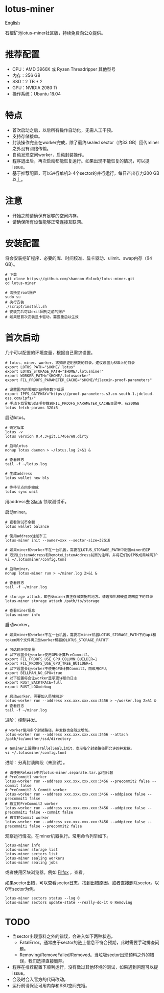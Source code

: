 # lotus-miner
[English](README_en.md)

石榴矿池lotus-miner社区版，持续免费向公众提供。

# 推荐配置
* CPU：AMD 3960X 或 Ryzen Threadripper 其他型号
* 内存：256 GB
* SSD：2 TB * 2
* GPU：NVIDIA 2080 Ti
* 操作系统：Ubuntu 18.04

# 特点
* 首次启动之后，以后所有操作自动化，无需人工干预。
* 支持存储接单。
* 封装操作完全在worker完成，除了最终sealed sector（约33 GB）回传miner之外没有网络传输。
* 自动发现空闲worker，启动封装操作。
* 程序退出后，再次启动都能恢复运行。如果出现不能恢复的情况，可以提issue。
* 基于推荐配置，可以进行单机3-4个sector的并行运行，每日产出存力200 GB以上。

# 注意
* 开始之前请确保有足够的空闲内存。
* 请确保所有设备能够正常连接互联网。

# 安装配置
将会安装挖矿程序、必要的库、时间校准、显卡驱动、ulimit、swap内存（64 GB）。
```
# 下载
git clone https://github.com/shannon-6block/lotus-miner.git
cd lotus-miner

# 切换至root账户
sudo su
# 执行安装
./script/install.sh
# 安装完后可以exit回到之前的账户
# 如果是首次安装显卡驱动，需要重启以生效
```

# 首次启动
几个可以配置的环境变量，根据自己需求设置。
```
# lotus、miner、worker、零知识证明参数的目录。建议设置为SSD上的目录
export LOTUS_PATH="$HOME/.lotus"
export LOTUS_STORAGE_PATH="$HOME/.lotusminer"
export WORKER_PATH="$HOME/.lotusworker"
export FIL_PROOFS_PARAMETER_CACHE="$HOME/filecoin-proof-parameters"

# 设置国内的零知识证明参数下载源
export IPFS_GATEWAY="https://proof-parameters.s3.cn-south-1.jdcloud-oss.com/ipfs/"
# 手动下载零知识证明参数到FIL_PROOFS_PARAMETER_CACHE目录中，有200GB
lotus fetch-params 32GiB
```

启动lotus。
```
# 确定版本
lotus -v
lotus version 0.4.3+git.1746e7e8.dirty

# 启动lotus
nohup lotus daemon > ~/lotus.log 2>&1 &

# 查看日志
tail -f ~/lotus.log

# 生成address
lotus wallet new bls

# 等待节点同步完成
lotus sync wait
```

用address去 [Slack](https://filecoinproject.slack.com/archives/C017CCH1MHB) 领取测试币。

启动miner。
```
# 查看测试币余额
lotus wallet balance

# 使用address注册矿工
lotus-miner init --owner=xxx --sector-size=32GiB

# 如果miner和worker不在一台机器，需要在LOTUS_STORAGE_PATH中配置miner的IP
# 取消ListenAddress和RemoteListenAddress前面的注释，并将它们的IP改成局域网IP
vi ~/.lotusminer/config.toml

# 启动miner。
nohup lotus-miner run > ~/miner.log 2>&1 &

# 查看日志
tail -f ~/miner.log

# storage attach，即告诉miner真正存储数据的地方。请选择机械硬盘或网盘下的目录
lotus-miner storage attach /path/to/storage

# 查看miner信息
lotus-miner info
```

启动worker。
```
# 如果miner和worker不在一台机器，需要将miner机器LOTUS_STORAGE_PATH下的api和token两个文件拷贝到worker机器的LOTUS_STORAGE_PATH下

# 可选的环境变量
# 以下设置会让worker使用GPU计算PreCommit2。
export FIL_PROOFS_USE_GPU_COLUMN_BUILDER=1
export FIL_PROOFS_USE_GPU_TREE_BUILDER=1
# 以下设置会让worker不使用GPU计算Commit2，而改用CPU。
export BELLMAN_NO_GPU=true
# 以下设置将会让worker显示更详细的日志
export RUST_BACKTRACE=full
export RUST_LOG=debug

# 启动worker，需要加入局域网IP
lotus-worker run --address xxx.xxx.xxx.xxx:3456 > ~/worker.log 2>&1 &
# 查看日志
tail -f ~/miner.log
```

进阶：控制并发。
```
# worker使用多个封装路径，并发数也会随之增加。
lotus-worker run --address xxx.xxx.xxx.xxx:3456 --attach /path/to/another/ssd/directory

# 在miner上设置ParallelSealLimit，表示每个封装路径所允许的并发数。
vi ~/.lotusminer/config.toml
```

进阶：分离封装阶段（未测试）。
```
# 请使用Release中的lotus-miner.separate.tar.gz包代替
# PreCommit1 worker
lotus-worker run --address xxx.xxx.xxx.xxx:3456 --precommit2 false --commit false
# PreCommit2 & Commit worker
lotus-worker run --address xxx.xxx.xxx.xxx:3456 --addpiece false --precommit1 false
# 独立的PreCommit2 worker
lotus-worker run --address xxx.xxx.xxx.xxx:3456 --addpiece false --precommit1 false --commit false
# 独立的Commit worker
lotus-worker run --address xxx.xxx.xxx.xxx:3456 --addpiece false --precommit1 false --precommit2 false
```

观察运行情况。在miner机器执行。常用命令列举如下。
```
lotus-miner info
lotus-miner storage list
lotus-miner sectors list
lotus-miner sealing workers
lotus-miner sealing jobs
```

或者使用区块浏览器，例如 [Filfox](https://calibration.filfox.io/) ，查看。

如果sector出错，可以查看sector日志，找到出错原因。或者直接删除sector。以0号sector为例。
```
lotus-miner sectors status --log 0
lotus-miner sectors update-state --really-do-it 0 Removing
```

# TODO
* 当sector出现意料之外的错误，会进入如下两种状态。
    * FatalError。通常由于sector的链上信息不符合预期，此时需要手动排查问题。
    * Removing/RemoveFailed/Removed。当垃圾sector出现预料之外的错误，我们选择直接删除。
* 程序在推荐配置下顺利运行，没有做过其他环境的测试，如果遇到问题可以提issue。
* 会及时合入官方的代码改动。
* 运行前请保证可用内存和SSD空间充裕。